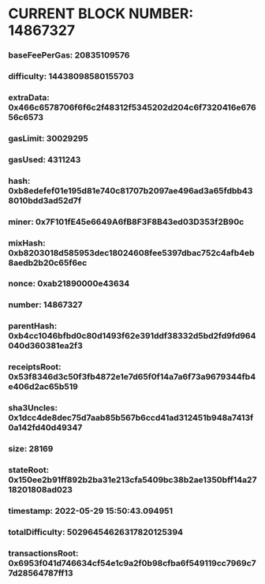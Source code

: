 # CURRENT BLOCK NUMBER: 14867327

### baseFeePerGas: 20835109576
### difficulty: 14438098580155703
### extraData: 0x466c6578706f6f6c2f48312f5345202d204c6f7320416e67656c6573
### gasLimit: 30029295
### gasUsed: 4311243
### hash: 0xb8edefef01e195d81e740c81707b2097ae496ad3a65fdbb438010bdd3ad52d7f
### miner: 0x7F101fE45e6649A6fB8F3F8B43ed03D353f2B90c
### mixHash: 0xb8203018d585953dec18024608fee5397dbac752c4afb4eb8aedb2b20c65f6ec
### nonce: 0xab21890000e43634
### number: 14867327
### parentHash: 0xb4cc1046bfbd0c80d1493f62e391ddf38332d5bd2fd9fd964040d360381ea2f3
### receiptsRoot: 0x53f8346d3c50f3fb4872e1e7d65f0f14a7a6f73a9679344fb4e406d2ac65b519
### sha3Uncles: 0x1dcc4de8dec75d7aab85b567b6ccd41ad312451b948a7413f0a142fd40d49347
### size: 28169
### stateRoot: 0x150ee2b91ff892b2ba31e213cfa5409bc38b2ae1350bff14a2718201808ad023
### timestamp: 2022-05-29 15:50:43.094951
### totalDifficulty: 50296454626317820125394
### transactionsRoot: 0x6953f041d746634cf54e1c9a2f0b98cfba6f549119cc7969c77d28564787ff13
